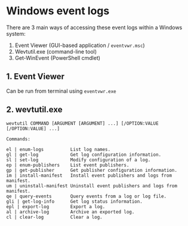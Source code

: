 # Windows event logs

There are 3 main ways of accessing these event logs within a Windows system:
1. Event Viewer (GUI-based application / `eventvwr.msc`)
2. Wevtutil.exe (command-line tool)
3. Get-WinEvent (PowerShell cmdlet)

## 1. Event Viewer

Can be run from terminal using `eventvwr.exe`

## 2. wevtutil.exe

```
wevtutil COMMAND [ARGUMENT [ARGUMENT] ...] [/OPTION:VALUE [/OPTION:VALUE] ...]

Commands:

el | enum-logs          List log names.
gl | get-log            Get log configuration information.
sl | set-log            Modify configuration of a log.
ep | enum-publishers    List event publishers.
gp | get-publisher      Get publisher configuration information.
im | install-manifest   Install event publishers and logs from manifest.
um | uninstall-manifest Uninstall event publishers and logs from manifest.
qe | query-events       Query events from a log or log file.
gli | get-log-info      Get log status information.
epl | export-log        Export a log.
al | archive-log        Archive an exported log.
cl | clear-log          Clear a log.
```
